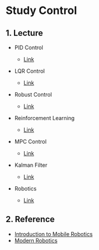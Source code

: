 # Study Control

## 1. Lecture
- PID Control
  - [Link](https://www.youtube.com/watch?v=wkfEZmsQqiA)

- LQR Control
  - [Link](https://www.youtube.com/watch?v=E_RDCFOlJx4)

- Robust Control
  - [Link](https://www.youtube.com/watch?v=A7wHSr6GRnc)

- Reinforcement Learning
  - [Link](https://www.youtube.com/watch?v=pc-H4vyg2L4&feature=emb_logo)

- MPC Control
  - [Link](https://www.youtube.com/watch?v=8U0xiOkDcmw)

- Kalman Filter
  - [Link](https://www.youtube.com/watch?v=mwn8xhgNpFY)

- Robotics
  - [Link](https://www.youtube.com/watch?v=jVu-Hijns70&list=PLggLP4f-rq02vX0OQQ5vrCxbJrzamYDfx)

## 2. Reference
- [Introduction to Mobile Robotics](https://sites.google.com/site/xinsongyan/blogs/control)
- [Modern Robotics](https://www.youtube.com/watch?v=jVu-Hijns70&list=PLggLP4f-rq02vX0OQQ5vrCxbJrzamYDfx)
